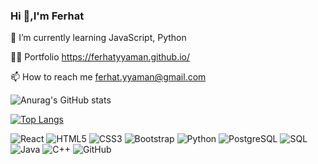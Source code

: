 ### Hi 👋,I'm Ferhat



🌱 I’m currently learning JavaScript, Python

👨‍💻 Portfolio https://ferhatyyaman.github.io/

📫 How to reach me ferhat.yyaman@gmail.com

  

![Anurag's GitHub stats](https://github-readme-stats.vercel.app/api?username=ferhatyyaman&show_icons=true&theme=dark)


[![Top Langs](https://github-readme-stats.vercel.app/api/top-langs/?username=ferhatyyaman&layout=compact)](https://github.com/anuraghazra/github-readme-stats)   

![React](https://img.shields.io/badge/-React-181717?style=flat-square&logo=react)
![HTML5](https://img.shields.io/badge/-HTML5-E34F26?style=flat-square&logo=html5&logoColor=white)
![CSS3](https://img.shields.io/badge/-CSS3-1572B6?style=flat-square&logo=css3)
![Bootstrap](https://img.shields.io/badge/-Bootstrap-563D7C?style=flat-square&logo=bootstrap)
![Python](https://img.shields.io/badge/-Python-2B2728?style=flat-square&logo=python)
![PostgreSQL](https://img.shields.io/badge/-PostgreSQL-336791?style=flat-square&logo=postgresql)
![SQL](https://img.shields.io/badge/-Microsoft%20SQL%20Server-CC2927?style=flat-square&logo=microsoftsqlserver)
![Java](https://img.shields.io/badge/-java-E34A86?style=flat-square&logo=java)
![C++](https://img.shields.io/badge/-C++-00599C?style=flat-square&logo=c)
![GitHub](https://img.shields.io/badge/-GitHub-181717?style=flat-square&logo=github)






